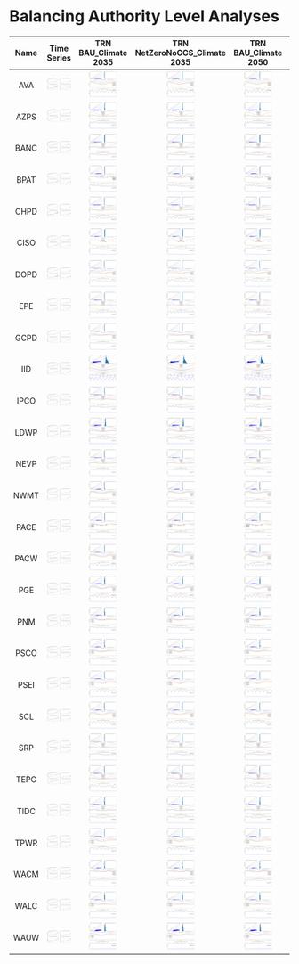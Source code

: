# Balancing Authority Level Analyses
>
| Name | Time Series | TRN BAU_Climate 2035 | TRN NetZeroNoCCS_Climate 2035 | TRN BAU_Climate 2050 | TRN NetZeroNoCCS_Climate 2050 |
| :-: | :-: | :-: | :-: | :-: | :-: |
| AVA  | <img src="figures/BAs/AVA_Loads.png" width="50">  | <img src="figures/BAs/AVA_BAU_Trans_2035.png" width="50">  | <img src="figures/BAs/AVA_NetZero_Trans_2035.png" width="50">  | <img src="figures/BAs/AVA_BAU_Trans_2050.png" width="50">  | <img src="figures/BAs/AVA_NetZero_Trans_2050.png" width="50">  | 
| AZPS | <img src="figures/BAs/AZPS_Loads.png" width="50"> | <img src="figures/BAs/AZPS_BAU_Trans_2035.png" width="50"> | <img src="figures/BAs/AZPS_NetZero_Trans_2035.png" width="50"> | <img src="figures/BAs/AZPS_BAU_Trans_2050.png" width="50"> | <img src="figures/BAs/AZPS_NetZero_Trans_2050.png" width="50"> |
| BANC | <img src="figures/BAs/BANC_Loads.png" width="50"> | <img src="figures/BAs/BANC_BAU_Trans_2035.png" width="50"> | <img src="figures/BAs/BANC_NetZero_Trans_2035.png" width="50"> | <img src="figures/BAs/BANC_BAU_Trans_2050.png" width="50"> | <img src="figures/BAs/BANC_NetZero_Trans_2050.png" width="50"> |
| BPAT | <img src="figures/BAs/BPAT_Loads.png" width="50"> | <img src="figures/BAs/BPAT_BAU_Trans_2035.png" width="50"> | <img src="figures/BAs/BPAT_NetZero_Trans_2035.png" width="50"> | <img src="figures/BAs/BPAT_BAU_Trans_2050.png" width="50"> | <img src="figures/BAs/BPAT_NetZero_Trans_2050.png" width="50"> |
| CHPD | <img src="figures/BAs/CHPD_Loads.png" width="50"> | <img src="figures/BAs/CHPD_BAU_Trans_2035.png" width="50"> | <img src="figures/BAs/CHPD_NetZero_Trans_2035.png" width="50"> | <img src="figures/BAs/CHPD_BAU_Trans_2050.png" width="50"> | <img src="figures/BAs/CHPD_NetZero_Trans_2050.png" width="50"> |
| CISO | <img src="figures/BAs/CISO_Loads.png" width="50"> | <img src="figures/BAs/CISO_BAU_Trans_2035.png" width="50"> | <img src="figures/BAs/CISO_NetZero_Trans_2035.png" width="50"> | <img src="figures/BAs/CISO_BAU_Trans_2050.png" width="50"> | <img src="figures/BAs/CISO_NetZero_Trans_2050.png" width="50"> |
| DOPD | <img src="figures/BAs/DOPD_Loads.png" width="50"> | <img src="figures/BAs/DOPD_BAU_Trans_2035.png" width="50"> | <img src="figures/BAs/DOPD_NetZero_Trans_2035.png" width="50"> | <img src="figures/BAs/DOPD_BAU_Trans_2050.png" width="50"> | <img src="figures/BAs/DOPD_NetZero_Trans_2050.png" width="50"> |
| EPE  | <img src="figures/BAs/EPE_Loads.png" width="50">  | <img src="figures/BAs/EPE_BAU_Trans_2035.png" width="50">  | <img src="figures/BAs/EPE_NetZero_Trans_2035.png" width="50">  | <img src="figures/BAs/EPE_BAU_Trans_2050.png" width="50">  | <img src="figures/BAs/EPE_NetZero_Trans_2050.png" width="50">  |
| GCPD | <img src="figures/BAs/GCPD_Loads.png" width="50"> | <img src="figures/BAs/GCPD_BAU_Trans_2035.png" width="50"> | <img src="figures/BAs/GCPD_NetZero_Trans_2035.png" width="50"> | <img src="figures/BAs/GCPD_BAU_Trans_2050.png" width="50"> | <img src="figures/BAs/GCPD_NetZero_Trans_2050.png" width="50"> |
| IID  | <img src="figures/BAs/IID_Loads.png" width="50">  | <img src="figures/BAs/IID_BAU_Trans_2035.png" width="50">  | <img src="figures/BAs/IID_NetZero_Trans_2035.png" width="50">  | <img src="figures/BAs/IID_BAU_Trans_2050.png" width="50">  | <img src="figures/BAs/IID_NetZero_Trans_2050.png" width="50">  |
| IPCO | <img src="figures/BAs/IPCO_Loads.png" width="50"> | <img src="figures/BAs/IPCO_BAU_Trans_2035.png" width="50"> | <img src="figures/BAs/IPCO_NetZero_Trans_2035.png" width="50"> | <img src="figures/BAs/IPCO_BAU_Trans_2050.png" width="50"> | <img src="figures/BAs/IPCO_NetZero_Trans_2050.png" width="50"> |
| LDWP | <img src="figures/BAs/LDWP_Loads.png" width="50"> | <img src="figures/BAs/LDWP_BAU_Trans_2035.png" width="50"> | <img src="figures/BAs/LDWP_NetZero_Trans_2035.png" width="50"> | <img src="figures/BAs/LDWP_BAU_Trans_2050.png" width="50"> | <img src="figures/BAs/LDWP_NetZero_Trans_2050.png" width="50"> |
| NEVP | <img src="figures/BAs/NEVP_Loads.png" width="50"> | <img src="figures/BAs/NEVP_BAU_Trans_2035.png" width="50"> | <img src="figures/BAs/NEVP_NetZero_Trans_2035.png" width="50"> | <img src="figures/BAs/NEVP_BAU_Trans_2050.png" width="50"> | <img src="figures/BAs/NEVP_NetZero_Trans_2050.png" width="50"> |
| NWMT | <img src="figures/BAs/NWMT_Loads.png" width="50"> | <img src="figures/BAs/NWMT_BAU_Trans_2035.png" width="50"> | <img src="figures/BAs/NWMT_NetZero_Trans_2035.png" width="50"> | <img src="figures/BAs/NWMT_BAU_Trans_2050.png" width="50"> | <img src="figures/BAs/NWMT_NetZero_Trans_2050.png" width="50"> |
| PACE | <img src="figures/BAs/PACE_Loads.png" width="50"> | <img src="figures/BAs/PACE_BAU_Trans_2035.png" width="50"> | <img src="figures/BAs/PACE_NetZero_Trans_2035.png" width="50"> | <img src="figures/BAs/PACE_BAU_Trans_2050.png" width="50"> | <img src="figures/BAs/PACE_NetZero_Trans_2050.png" width="50"> |
| PACW | <img src="figures/BAs/PACW_Loads.png" width="50"> | <img src="figures/BAs/PACW_BAU_Trans_2035.png" width="50"> | <img src="figures/BAs/PACW_NetZero_Trans_2035.png" width="50"> | <img src="figures/BAs/PACW_BAU_Trans_2050.png" width="50"> | <img src="figures/BAs/PACW_NetZero_Trans_2050.png" width="50"> |
| PGE  | <img src="figures/BAs/PGE_Loads.png" width="50">  | <img src="figures/BAs/PGE_BAU_Trans_2035.png" width="50">  | <img src="figures/BAs/PGE_NetZero_Trans_2035.png" width="50">  | <img src="figures/BAs/PGE_BAU_Trans_2050.png" width="50">  | <img src="figures/BAs/PGE_NetZero_Trans_2050.png" width="50">  |
| PNM  | <img src="figures/BAs/PNM_Loads.png" width="50">  | <img src="figures/BAs/PNM_BAU_Trans_2035.png" width="50">  | <img src="figures/BAs/PNM_NetZero_Trans_2035.png" width="50">  | <img src="figures/BAs/PNM_BAU_Trans_2050.png" width="50">  | <img src="figures/BAs/PNM_NetZero_Trans_2050.png" width="50">  |
| PSCO | <img src="figures/BAs/PSCO_Loads.png" width="50"> | <img src="figures/BAs/PSCO_BAU_Trans_2035.png" width="50"> | <img src="figures/BAs/PSCO_NetZero_Trans_2035.png" width="50"> | <img src="figures/BAs/PSCO_BAU_Trans_2050.png" width="50"> | <img src="figures/BAs/PSCO_NetZero_Trans_2050.png" width="50"> |
| PSEI | <img src="figures/BAs/PSEI_Loads.png" width="50"> | <img src="figures/BAs/PSEI_BAU_Trans_2035.png" width="50"> | <img src="figures/BAs/PSEI_NetZero_Trans_2035.png" width="50"> | <img src="figures/BAs/PSEI_BAU_Trans_2050.png" width="50"> | <img src="figures/BAs/PSEI_NetZero_Trans_2050.png" width="50"> |
| SCL  | <img src="figures/BAs/SCL_Loads.png" width="50">  | <img src="figures/BAs/SCL_BAU_Trans_2035.png" width="50">  | <img src="figures/BAs/SCL_NetZero_Trans_2035.png" width="50">  | <img src="figures/BAs/SCL_BAU_Trans_2050.png" width="50">  | <img src="figures/BAs/SCL_NetZero_Trans_2050.png" width="50">  |
| SRP  | <img src="figures/BAs/SRP_Loads.png" width="50">  | <img src="figures/BAs/SRP_BAU_Trans_2035.png" width="50">  | <img src="figures/BAs/SRP_NetZero_Trans_2035.png" width="50">  | <img src="figures/BAs/SRP_BAU_Trans_2050.png" width="50">  | <img src="figures/BAs/SRP_NetZero_Trans_2050.png" width="50">  |
| TEPC | <img src="figures/BAs/TEPC_Loads.png" width="50"> | <img src="figures/BAs/TEPC_BAU_Trans_2035.png" width="50"> | <img src="figures/BAs/TEPC_NetZero_Trans_2035.png" width="50"> | <img src="figures/BAs/TEPC_BAU_Trans_2050.png" width="50"> | <img src="figures/BAs/TEPC_NetZero_Trans_2050.png" width="50"> |
| TIDC | <img src="figures/BAs/TIDC_Loads.png" width="50"> | <img src="figures/BAs/TIDC_BAU_Trans_2035.png" width="50"> | <img src="figures/BAs/TIDC_NetZero_Trans_2035.png" width="50"> | <img src="figures/BAs/TIDC_BAU_Trans_2050.png" width="50"> | <img src="figures/BAs/TIDC_NetZero_Trans_2050.png" width="50"> |
| TPWR | <img src="figures/BAs/TPWR_Loads.png" width="50"> | <img src="figures/BAs/TPWR_BAU_Trans_2035.png" width="50"> | <img src="figures/BAs/TPWR_NetZero_Trans_2035.png" width="50"> | <img src="figures/BAs/TPWR_BAU_Trans_2050.png" width="50"> | <img src="figures/BAs/TPWR_NetZero_Trans_2050.png" width="50"> |
| WACM | <img src="figures/BAs/WACM_Loads.png" width="50"> | <img src="figures/BAs/WACM_BAU_Trans_2035.png" width="50"> | <img src="figures/BAs/WACM_NetZero_Trans_2035.png" width="50"> | <img src="figures/BAs/WACM_BAU_Trans_2050.png" width="50"> | <img src="figures/BAs/WACM_NetZero_Trans_2050.png" width="50"> |
| WALC | <img src="figures/BAs/WALC_Loads.png" width="50"> | <img src="figures/BAs/WALC_BAU_Trans_2035.png" width="50"> | <img src="figures/BAs/WALC_NetZero_Trans_2035.png" width="50"> | <img src="figures/BAs/WALC_BAU_Trans_2050.png" width="50"> | <img src="figures/BAs/WALC_NetZero_Trans_2050.png" width="50"> |
| WAUW | <img src="figures/BAs/WAUW_Loads.png" width="50"> | <img src="figures/BAs/WAUW_BAU_Trans_2035.png" width="50"> | <img src="figures/BAs/WAUW_NetZero_Trans_2035.png" width="50"> | <img src="figures/BAs/WAUW_BAU_Trans_2050.png" width="50"> | <img src="figures/BAs/WAUW_NetZero_Trans_2050.png" width="50"> |
